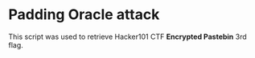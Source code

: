 # Padding Oracle attack
This script was used to retrieve Hacker101 CTF **Encrypted Pastebin** 3rd flag.
